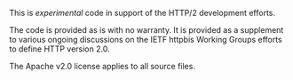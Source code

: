This is *experimental* code in support of the HTTP/2 development efforts. 

The code is provided as is with no warranty. It is provided as a supplement to various ongoing discussions on the IETF httpbis Working Groups efforts to define HTTP version 2.0.

The Apache v2.0 license applies to all source files.
